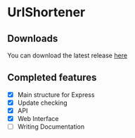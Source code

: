 # UrlShortener

## Downloads
You can download the latest release [here](https://github.com/ScribbleNerd/UrlShortener/releases)

## Completed features
- [x] Main structure for Express
- [x] Update checking
- [x] API
- [x] Web Interface
- [ ] Writing Documentation
